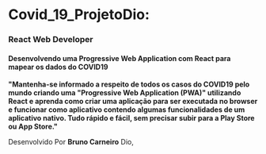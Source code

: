 # Covid_19_ProjetoDio:

### React Web Developer

 #### Desenvolvendo uma Progressive Web Application com React para mapear os dados do COVID19  
 
**"Mantenha-se informado a respeito de todos os casos do COVID19 pelo mundo criando uma "Progressive Web Application (PWA)" utilizando React e aprenda como criar uma aplicação para ser executada no browser e funcionar como aplicativo contendo algumas funcionalidades de um aplicativo nativo. Tudo rápido e fácil, sem precisar subir para a Play Store ou App Store."**

Desenvolvido Por **Bruno Carneiro** Dio,
